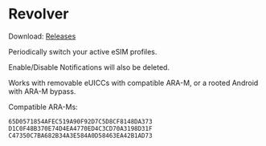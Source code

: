 # Revolver

Download: [Releases](https://github.com/iebb/Revolver/releases)

Periodically switch your active eSIM profiles.

Enable/Disable Notifications will also be deleted.

Works with removable eUICCs with compatible ARA-M, or a rooted Android with ARA-M bypass.

Compatible ARA-Ms:

```
65D0571854AFEC519A90F92D7C5D8CF8148DA373
D1C0F48B370E74D4EA4770ED4C3CD70A3198D31F
C47350C7BA682B34A3E584A0D58463EA42B1AD73
```
